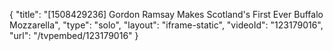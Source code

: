 {
    "title": "[1508429236] Gordon Ramsay Makes Scotland's First Ever Buffalo Mozzarella",
    "type": "solo",
    "layout": "iframe-static",
    "videoId": "123179016",
    "url": "\/tvpembed\/123179016"
}